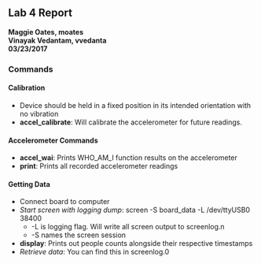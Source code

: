 ## Lab 4 Report
**Maggie Oates, moates**  
**Vinayak Vedantam, vvedanta**  
**03/23/2017**  

### Commands

#### Calibration
* Device should be held in a fixed position in its intended orientation with no vibration
* **accel_calibrate**: Will calibrate the accelerometer for future readings.

#### Accelerometer Commands
* **accel_wai**: Prints WHO_AM_I function results on the accelerometer
* **print**: Prints all recorded accelerometer readings

#### Getting Data
* Connect board to computer 
* *Start screen with logging dump*: screen -S board_data -L /dev/ttyUSB0 38400 
	* -L is logging flag. Will write all screen output to screenlog.n
	* -S names the screen session
* **display**: Prints out people counts alongside their respective timestamps
* *Retrieve data*: You can find this in screenlog.0
